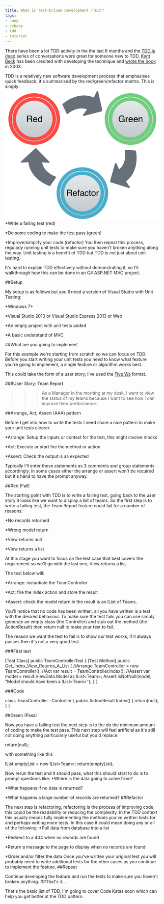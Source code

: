 ```yaml
---
title: What is Test-Driven Development (TDD)?
tags:
- Long
- csharp
- tdd
- tutorial
---
```


There have been a lot TDD activity in the the last 6 months and the 
[TDD is dead](http://martinfowler.com/articles/is-tdd-dead/) series of conversations were great for someone new to TDD. 
[Kent Beck](http://en.wikipedia.org/wiki/Kent_Beck) has been credited with developing the technique and 
[wrote the book](http://www.amazon.co.uk/Test-Driven-Development-Addison-Wesley-Signature/dp/0321146530) in 2003.

TDD is a relatively new software development process that emphasises quick feedback, it's summarised by the red/green/refactor mantra. This is simply: 
![](/images/static_52001c0be4b09bc7c9f838c9_52224ed3e4b0ba9919a3e0e1_54353a59e4b03c75a8c10f8c_1412774490693__img.png) 
*Write a failing test (red)
 
*Do some coding to make the test pass (green)
 
*Improve/simplify your code (refactor) 
You then repeat this process, regularly running unit tests to make sure you haven't broken anything along the way. Unit testing is a benefit of TDD but TDD is not just about unit testing.

It's hard to explain TDD effectively without demonstrating it, so I'll walkthrough how this can be done in an C# ASP.NET MVC project.

##Setup


My setup is as follows but you'll need a version of Visual Studio with Unit Testing:

*Windows 7+
 
*Visual Studio 2013 or Visual Studio Express 2013 or Web
 
*An empty project with unit tests added
 
*A basic understand of MVC

##What are you going to implement


For this example we're starting from scratch so we can focus on TDD. Before you start writing your unit tests you need to know what feature you're going to implement, a single feature or algorithm works best.

This could take the form of a user story, I've used the 
[Five Ws](http://en.wikipedia.org/wiki/Five_Ws) format.

###User Story: Team Report


>>>As a Manager in the morning at my desk, I want to view the status of my teams because I want to see how I can improve their performance.


##Arrange, Act, Assert (AAA) pattern


Before I get into how to write the tests I need share a nice pattern to make your unit tests clearer.

*Arrange: Setup the inputs or context for the test, this might involve 
mocks
 
*Act: Execute or start fire the method or action
 
*Assert: Check the output is as expected

Typically I'll enter these statements as 3 comments and group statements accordingly, in some cases either the arrange or assert won't be required but it's hand to have the prompt anyway.

##Red (Fail)


The starting point with TDD is to write a failing test, going back to the user story it looks like we want to display a list of teams. So the first step is to write a failing test, the 
Team Report feature could fail for a number of reasons:

*No records returned
 
*Wrong model return
 
*View returns null
 
*View returns a list

At this stage you want to focus on the test case that best covers the requirement so we'll go with the last one, 
View returns a list.

The test below will:

*Arrange: instantiate the TeamController
 
*Act: fire the Index action and store the result
 
*Assert: check the model return in the result is an IList of Teams.

You'll notice that no code has been written, all you have written is a test with the desired behaviour. To make sure the test fails you can use simply generate an empty class (the Controller) and stub out the method (the ActionResult) then return null to make your test to fail.

The reason we want the test to fail is to show our test works, if it always passes then it's not a very good test.

###First test


[Test Class] public TeamControllerTest { [Test Method] public Get_Index_View_Returns_A_List { //Arrange TeamController = new TeamController(); //Act var result = TeamController.Index(); //Assert var model = result.ViewData.Model as IList&lt;Team&gt;; Assert.IsNotNull(model, "Model should have been a IList&lt;Team&gt;"); } }

###Code


class TeamController : Controller { public ActionResult Index() { return(null); } }

##Green (Pass)
 
Now you have a failing test the next step is to the do the minimum amount of coding to make the test pass. This next step will feel artificial as it's still not doing anything particularly useful but you'd replace

return(null);

with something like this

IList emptyList = new IList&lt;Team&gt;; return(emptyList);

Now rerun the test and it should pass, what this should start to do is to prompt questions like: 
*Where is the data going to come from?
 
*What happens if no data is returned?
 
*What happens a large number of records are returned? 
##Refactor
 
The next step is refactoring, refactoring is the process of improving code, this could be the readability or reducing the complexity. 
In the TDD context this usually means fully implementing the methods you've written tests for and perhaps writing more tests. In this case it could mean doing any or all of the following: 
*Pull data from database into a list
 
*Redirect to a 404 when no records are found
 
*Return a message to the page to display when no records are found
 
*Order and/or filter the data 
Once you've written your original test you will probably need to write additional tests for the other cases as you continue to implement the feature. 
##Repeat
 
Continue developing the feature and run the tests to make sure you haven't broken anything. 
##That's it...
 
That's the basic jist of TDD, I'm going to cover Code Katas soon which can help you get better at the TDD pattern.
